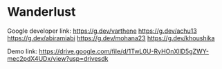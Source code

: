 # Wanderlust


Google developer link: https://g.dev/varthene
                       https://g.dev/achu13
                       https://g.dev/abiramiabi
                       https://g.dev/mohana23
                       https://g.dev/khoushika

Demo link: https://drive.google.com/file/d/1TwL0U-RyHOnXllD5gZWY-mec2pdX4UDx/view?usp=drivesdk
